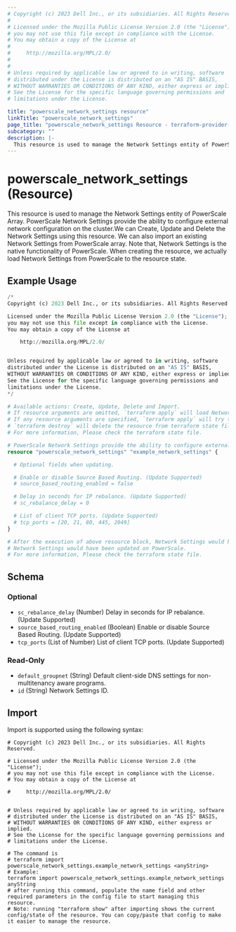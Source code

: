 ```yaml
---
# Copyright (c) 2023 Dell Inc., or its subsidiaries. All Rights Reserved.
#
# Licensed under the Mozilla Public License Version 2.0 (the "License");
# you may not use this file except in compliance with the License.
# You may obtain a copy of the License at
#
#     http://mozilla.org/MPL/2.0/
#
#
# Unless required by applicable law or agreed to in writing, software
# distributed under the License is distributed on an "AS IS" BASIS,
# WITHOUT WARRANTIES OR CONDITIONS OF ANY KIND, either express or implied.
# See the License for the specific language governing permissions and
# limitations under the License.

title: "powerscale_network_settings resource"
linkTitle: "powerscale_network_settings"
page_title: "powerscale_network_settings Resource - terraform-provider-powerscale"
subcategory: ""
description: |-
  This resource is used to manage the Network Settings entity of PowerScale Array. PowerScale Network Settings provide the ability to configure external network configuration on the cluster.We can Create, Update and Delete the Network Settings using this resource. We can also import an existing Network Settings from PowerScale array. Note that, Network Settings is the native functionality of PowerScale. When creating the resource, we actually load Network Settings from PowerScale to the resource state.
---
```


# powerscale_network_settings (Resource)

This resource is used to manage the Network Settings entity of PowerScale Array. PowerScale Network Settings provide the ability to configure external network configuration on the cluster.We can Create, Update and Delete the Network Settings using this resource. We can also import an existing Network Settings from PowerScale array. Note that, Network Settings is the native functionality of PowerScale. When creating the resource, we actually load Network Settings from PowerScale to the resource state.


## Example Usage

```terraform
/*
Copyright (c) 2023 Dell Inc., or its subsidiaries. All Rights Reserved.

Licensed under the Mozilla Public License Version 2.0 (the "License");
you may not use this file except in compliance with the License.
You may obtain a copy of the License at

    http://mozilla.org/MPL/2.0/


Unless required by applicable law or agreed to in writing, software
distributed under the License is distributed on an "AS IS" BASIS,
WITHOUT WARRANTIES OR CONDITIONS OF ANY KIND, either express or implied.
See the License for the specific language governing permissions and
limitations under the License.
*/

# Available actions: Create, Update, Delete and Import.
# If resource arguments are omitted, `terraform apply` will load Network Settings from PowerScale, and save to terraform state file.
# If any resource arguments are specified, `terraform apply` will try to load Network Settings (if not loaded) and update the settings.
# `terraform destroy` will delete the resource from terraform state file rather than deleting Network Settings from PowerScale.
# For more information, Please check the terraform state file.

# PowerScale Network Settings provide the ability to configure external network configuration on the cluster.
resource "powerscale_network_settings" "example_network_settings" {

  # Optional fields when updating.

  # Enable or disable Source Based Routing. (Update Supported)
  # source_based_routing_enabled = false

  # Delay in seconds for IP rebalance. (Update Supported)
  # sc_rebalance_delay = 0

  # List of client TCP ports. (Update Supported)
  # tcp_ports = [20, 21, 80, 445, 2049]
}

# After the execution of above resource block, Network Settings would have been cached in terraform state file, or
# Network Settings would have been updated on PowerScale.
# For more information, Please check the terraform state file.
```

<!-- schema generated by tfplugindocs -->
## Schema

### Optional

- `sc_rebalance_delay` (Number) Delay in seconds for IP rebalance. (Update Supported)
- `source_based_routing_enabled` (Boolean) Enable or disable Source Based Routing. (Update Supported)
- `tcp_ports` (List of Number) List of client TCP ports. (Update Supported)

### Read-Only

- `default_groupnet` (String) Default client-side DNS settings for non-multitenancy aware programs.
- `id` (String) Network Settings ID.

## Import

Import is supported using the following syntax:

```shell
# Copyright (c) 2023 Dell Inc., or its subsidiaries. All Rights Reserved.

# Licensed under the Mozilla Public License Version 2.0 (the "License");
# you may not use this file except in compliance with the License.
# You may obtain a copy of the License at

#     http://mozilla.org/MPL/2.0/


# Unless required by applicable law or agreed to in writing, software
# distributed under the License is distributed on an "AS IS" BASIS,
# WITHOUT WARRANTIES OR CONDITIONS OF ANY KIND, either express or implied.
# See the License for the specific language governing permissions and
# limitations under the License.

# The command is
# terraform import powerscale_network_settings.example_network_settings <anyString>
# Example:
terraform import powerscale_network_settings.example_network_settings anyString
# after running this command, populate the name field and other required parameters in the config file to start managing this resource.
# Note: running "terraform show" after importing shows the current config/state of the resource. You can copy/paste that config to make it easier to manage the resource.
```